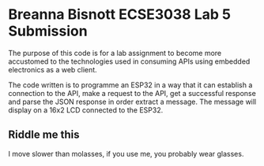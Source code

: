 # Breanna Bisnott ECSE3038 Lab 5 Submission

The purpose of this code is for a lab assignment to become more accustomed to the technologies used in consuming APIs using embedded electronics as a web client.

The code written is to programme an ESP32 in a way that it can establish a connection to the API, make a request to the API, get a successful response and parse the JSON response in order extract a message. The message will display on a 16x2 LCD connected to the ESP32.

## Riddle me this
I move slower than molasses, if you use me, you probably wear glasses.
